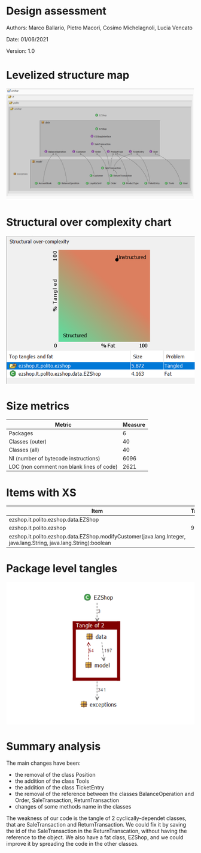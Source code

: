 # Design assessment

Authors: Marco Ballario, Pietro Macori, Cosimo Michelagnoli, Lucia Vencato

Date: 01/06/2021

Version: 1.0

# Levelized structure map

![Image](./Images/LevelizedStructureMap.png)

# Structural over complexity chart

![Image](./Images/StructuralOverComplexity.png)


# Size metrics

| Metric                                    | Measure |
| ----------------------------------------- | ------- |
| Packages                                  |   6     |
| Classes (outer)                           |   40    |
| Classes (all)                             |   40    |
| NI (number of bytecode instructions)      |  6096   |
| LOC (non comment non blank lines of code) |  2621   |



# Items with XS

| Item | Tangled | Fat  | Size | XS   |
| ---- | ------- | ---- | ---- | ---- |
| ezshop.it.polito.ezshop.data.EZShop |         |  242  |  4163  |  2098  |
| ezshop.it.polito.ezshop |    9%    |   4   |   6096   |   553   |
| ezshop.it.polito.ezshop.data.EZShop.modifyCustomer(java.lang.Integer, java.lang.String, java.lang.String):boolean | | 18 | 157 | 26 |



# Package level tangles

![Image](./Images/PackageLevelTangle.png)

# Summary analysis

The main changes have been:
- the removal of the class Position
- the addition of the class Tools
- the addition of the class TicketEntry
- the removal of the reference between the classes BalanceOperation and Order, SaleTransaction, ReturnTransaction
- changes of some methods name in the classes

The weakness of our code is the tangle of 2 cyclically-dependet classes, that are SaleTransaction and ReturnTransaction. 
We could fix it by saving the id of the SaleTransaction in the ReturnTranscation, without having the reference to the object.
We also have a fat class, EZShop, and we could improve it by spreading the code in the other classes.

